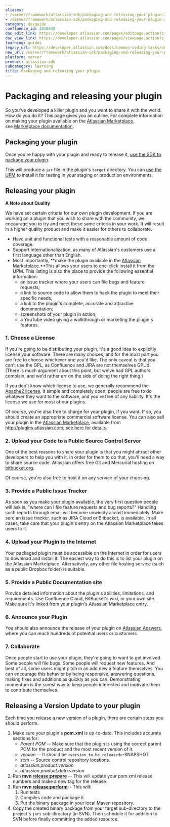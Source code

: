 ```yaml
---
aliases:
- /server/framework/atlassian-sdk/packaging-and-releasing-your-plugin-2818640.html
- /server/framework/atlassian-sdk/packaging-and-releasing-your-plugin-2818640.md
category: devguide
confluence_id: 2818640
dac_edit_link: https://developer.atlassian.com/pages/editpage.action?cjm=wozere&pageId=2818640
dac_view_link: https://developer.atlassian.com/pages/viewpage.action?cjm=wozere&pageId=2818640
learning: guides
legacy_url: https://developer.atlassian.com/docs/common-coding-tasks/development-cycle/packaging-and-releasing-your-plugin
new_url: /server/framework/atlassian-sdk/packaging-and-releasing-your-plugin
platform: server
product: atlassian-sdk
subcategory: learning
title: Packaging and releasing your plugin
---
```

# Packaging and releasing your plugin

So you've developed a killer plugin and you want to share it with the world. How do you do it? This page gives you an outline. For complete information on making your plugin available on the <a href="https://marketplace.atlassian.com/" class="external-link">Atlassian Marketplace</a>, see [Marketplace documentation](https://developer.atlassian.com/display/MARKET). 

## Packaging your plugin

Once you're happy with your plugin and ready to release it, [use the SDK to package your plugin](/server/framework/atlassian-sdk/atlas-package).

This will produce a `jar` file in the plugin's `target` directory. You can <a href="http://confluence.atlassian.com/display/UPM" class="external-link">use the UPM</a> to install it for testing in your staging or production environments.

## Releasing your plugin

**A Note about Quality**

We have set certain criteria for our own plugin development. If you are working on a plugin that you wish to share with the community, we encourage you to try and meet these same criteria in your work. It will result in a higher quality product and make it easier for others to collaborate.

-   Have unit and functional tests with a reasonable amount of code coverage.
-   Support internationalization, as many of Atlassian's customers use a first language other than English.
-   Most importantly, **make the plugin available in the <a href="https://marketplace.atlassian.com" class="external-link">Atlassian Marketplace</a>.**This allows your users to one-click install it from the UPM. This listing is also the place to provide the following essential information:
    -   an issue tracker where your users can file bugs and feature requests;
    -   a link to source code to allow them to hack the plugin to meet their specific needs;
    -   a link to the plugin's complete, accurate and attractive documentation;
    -   screenshots of your plugin in action;
    -   a YouTube video giving a walkthrough or marketing the plugin's features.

### 1. Choose a License

If you're going to be distributing your plugin, it's a good idea to explicitly license your software. There are many choices, and for the most part you are free to choose whichever one you'd like. The only caveat is that you can't use the GPL, as Confluence and JIRA are not themselves GPL'd. (There is much argument about this point, but we've had GPL authors complain, and we'd rather err on the side of doing the right thing.)

If you don't know which license to use, we generally recommend the <a href="http://www.apache.org/licenses/LICENSE-2.0.html" class="external-link">Apache2 license</a>. It simple and completely open: people are free to do whatever they want to the software, and you're free of any liability. It's the license we use for most of our plugins.

Of course, you're also free to charge for your plugin, if you want. If so, you should create an appropriate commercial software license. You can also sell your plugin in the [Atlassian Marketplace](https://developer.atlassian.com/display/MARKET/Atlassian+Marketplace), available from <a href="http://plugins.atlassian.com" class="uri external-link">http://plugins.atlassian.com</a>; [see here for details](https://developer.atlassian.com/display/MARKET/Atlassian+Marketplace).

### 2. Upload your Code to a Public Source Control Server

One of the best reasons to share your plugin is that you might attract other developers to help you with it. In order for them to do that, you'll need a way to share source code. Atlassian offers free Git and Mercurial hosting on <a href="http://bitbucket.org" class="external-link">bitbucket.org</a>.

Of course, you're also free to host it on any service of your choosing.

### 3. Provide a Public Issue Tracker

As soon as you make your plugin available, the very first question people will ask is, "where can I file feature requests and bug reports?" Handling such reports through email will become unwieldy almost immediately. Make sure an issue tracker, such as JIRA Cloud or Bitbucket, is available. In all cases, take care that your plugin's entry on the Atlassian Marketplace takes users to it.

### 4. Upload your Plugin to the Internet

Your packaged plugin must be accessible on the Internet in order for users to download and install it. The easiest way to do this is to list your plugin on the Atlassian Marketplace. Alternatively, any other file hosting service (such as a public Dropbox folder) is suitable.

### 5. Provide a Public Documentation site

Provide detailed information about the plugin's abilities, limitations, and requirements. Use Confluence Cloud, BitBucket's wiki, or your own site. Make sure it's linked from your plugin's Atlassian Marketplace entry.

### 6. Announce your Plugin

You should also announce the release of your plugin on <a href="http://answers.atlassian.com" class="external-link">Atlassian Answers</a>, where you can reach hundreds of potential users or customers.

### 7. Collaborate

Once people start to use your plugin, they're going to want to get involved. Some people will file bugs. Some people will request new features. And best of all, some users might pitch in an add new a feature themselves. You can encourage this behavior by being responsive, answering questions, making fixes and additions as quickly as you can. Demonstrating momentum is the surest way to keep people interested and motivate them to contribute themselves.

## Releasing a Version Update to your plugin

Each time you release a new version of a plugin, there are certain steps you should perform.

1.  Make sure your plugin's **pom.xml** is up-to-date. This includes accurate sections for:
    -   *Parent POM* -- Make sure that the plugin is using the correct parent POM for the product and the most recent version of it.
    -   *version* -- It should be `<version_to_be_released>`-SNAPSHOT.
    -   *scm* -- Source control repository locations.
    -   *atlassian.product.version*
    -   *atlassian.product.data.version*
2.  Run **mvn <a href="http://releaseprepare" class="external-link">release:prepare</a>** -- This will update your pom.xml release numbers and make a new tag for the release.
3.  Run **mvn <a href="http://releaseperform" class="external-link">release:perform</a>**-- This will:
    1.  Run tests
    2.  Compiles code and package it
    3.  Put the binary package in your local Maven repository.
4.  Copy the created binary package from your target sub-directory to the project's `jars` sub-directory (in SVN). Then schedule it for addition to SVN before finally committing the added resource.



































































































































































































































